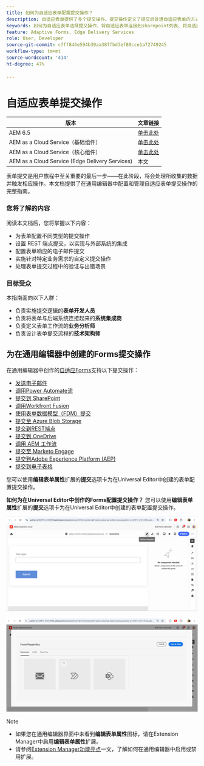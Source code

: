 ```yaml
---
title: 如何为自适应表单配置提交操作？
description: 自适应表单提供了多个提交操作。提交操作定义了提交后处理自适应表单的方式。您可以使用内置的提交操作或创建您自己的提交操作。
keywords: 如何为自适应表单选择提交操作、将自适应表单连接到sharepoint列表、将自适应表单连接到sharepoint文档库、将自适应表单连接到表单数据模型(FDM)
feature: Adaptive Forms, Edge Delivery Services
role: User, Developer
source-git-commit: cfff846e594b39aa38ffbd3ef80cce1a72749245
workflow-type: tm+mt
source-wordcount: '414'
ht-degree: 47%

---
```


# 自适应表单提交操作

| 版本 | 文章链接 |
|---------|-----------------------------|
| AEM 6.5 | [单击此处](https://experienceleague.adobe.com/docs/experience-manager-65/forms/adaptive-forms-basic-authoring/configuring-submit-actions.html?lang=zh-Hans) |
| AEM as a Cloud Service（基础组件） | [单击此处](/help/forms/configuring-submit-actions.md) |
| AEM as a Cloud Service（核心组件） | [单击此处](/help/forms/configure-submit-actions-core-components.md) |
| AEM as a Cloud Service (Edge Delivery Services) | 本文 |


表单提交是用户旅程中至关重要的最后一步——在此阶段，将会处理所收集的数据并触发相应操作。本文档提供了在通用编辑器中配置和管理自适应表单提交操作的完整指南。

### 您将了解的内容

阅读本文档后，您将掌握以下内容：

- 为表单配置不同类型的提交操作
- 设置 REST 端点提交，以实现与外部系统的集成
- 配置表单响应的电子邮件提交
- 实施针对特定业务需求的自定义提交操作
- 处理表单提交过程中的验证与出错场景

### 目标受众

本指南面向以下人群：

- 负责实施提交逻辑的&#x200B;**表单开发人员**
- 负责将表单与后端系统连接起来的&#x200B;**系统集成商**
- 负责定义表单工作流的&#x200B;**业务分析师**
- 负责设计表单提交流程的&#x200B;**技术架构师**

## 为在通用编辑器中创建的Forms提交操作

在通用编辑器中创作的[自适应Forms](/help/edge/docs/forms/universal-editor/create-forms.md)支持以下提交操作：

- [发送电子邮件](/help/forms/configure-submit-action-send-email.md)
- [调用Power Automate流](/help/forms/forms-microsoft-power-automate-integration.md)
- [提交到 SharePoint](/help/forms/configure-submit-action-sharepoint.md)
- [调用Workfront Fusion](/help/forms/submit-adaptive-form-to-workfront-fusion.md)
- [使用表单数据模型（FDM）提交](/help/forms/integrate-adaptive-form-with-fdm.md)
- [提交至 Azure Blob Storage](/help/forms/configure-submit-action-azure-blob-storage.md)
- [提交到REST端点](/help/forms/configure-submit-action-restpoint.md)
- [提交到 OneDrive](/help/forms/configure-submit-action-onedrive.md)
- [调用 AEM 工作流](/help/forms/configure-submit-action-workflow.md)
- [提交至 Marketo Engage](/help/forms/submit-adaptive-form-to-marketo-engage.md)
- [提交到Adobe Experience Platform (AEP)](/help/forms/aem-forms-aep-connector.md)
- [提交到电子表格](/help/forms/forms-submission-service.md)

<!--You can also submit an Adaptive Form in the Universal Editor to other storage or CRM integrations:

* [Connect Adaptive Form to Salesforce](/help/forms/aem-forms-salesforce-integration.md)
* [Connect an Adaptive Form to Microsoft&reg; Dynamics OData](/help/forms/ms-dynamics-odata-configuration.md)-->

您可以使用&#x200B;**编辑表单属性**&#x200B;扩展的&#x200B;**提交**&#x200B;选项卡为在Universal Editor中创建的表单配置提交操作。

**如何为在Universal Editor中创作的Forms配置提交操作？**
您可以使用&#x200B;**编辑表单属性**&#x200B;扩展的&#x200B;**提交**&#x200B;选项卡为在Universal Editor中创建的表单配置提交操作。

![表单属性图标](/help/forms/assets/ue-form-properties-icon.png)

![通用编辑器表单属性](/help/forms/assets/ue-form-properties.png)

>[!NOTE]
>
> - 如果您在通用编辑器界面中未看到&#x200B;**编辑表单属性**&#x200B;图标，请在Extension Manager中启用&#x200B;**编辑表单属性**&#x200B;扩展。
> - 请参阅[Extension Manager功能亮点](https://developer.adobe.com/uix/docs/extension-manager/feature-highlights/#enablingdisabling-extensions)一文，了解如何在通用编辑器中启用或禁用扩展。



